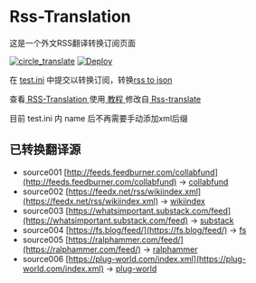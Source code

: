 # Rss-Translation

这是一个外文RSS翻译转换订阅页面 

[![circle_translate](https://github.com/Jamyein/Translation-rss/actions/workflows/circle_translate.yml/badge.svg)](https://github.com/Jamyein/Translation-rss/actions/workflows/circle_translate.yml)
[![Deploy](https://github.com/Jamyein/Translation-rss/actions/workflows/jekyll-gh-pages.yml/badge.svg)](https://github.com/Jamyein/Translation-rss/actions/workflows/jekyll-gh-pages.yml)

在 [test.ini](https://github.com/Jamyein/Translation-rss/blob/main/test.ini) 中提交以转换订阅，转换[rss to json](https://rss2json.com/)

查看[ RSS-Translation ](https://jamyein.github.io/Translation-rss)使用[ 教程 ](https://www.tjsky.net/tutorial/644)修改自[ Rss-translate ](https://github.com/rcy1314/Rss-Translation/)

目前 test.ini 内 name 后不再需要手动添加xml后缀

## 已转换翻译源

 - source001 [http://feeds.feedburner.com/collabfund](http://feeds.feedburner.com/collabfund) -> [collabfund](rss/collabfund.xml)
 - source002 [https://feedx.net/rss/wikiindex.xml](https://feedx.net/rss/wikiindex.xml) -> [wikiindex](rss/wikiindex.xml)
 - source003 [https://whatsimportant.substack.com/feed](https://whatsimportant.substack.com/feed) -> [substack](rss/substack.xml)
 - source004 [https://fs.blog/feed/](https://fs.blog/feed/) -> [fs](rss/fs.xml)
 - source005 [https://ralphammer.com/feed/](https://ralphammer.com/feed/) -> [ralphammer](rss/ralphammer.xml)
 - source006 [https://plug-world.com/index.xml](https://plug-world.com/index.xml) -> [plug-world](rss/plug-world.xml)
